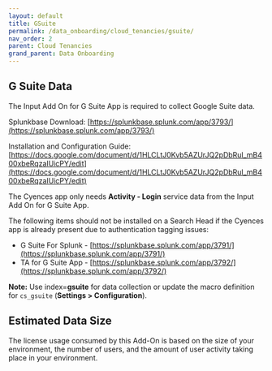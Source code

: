 ```yaml
---
layout: default
title: GSuite
permalink: /data_onboarding/cloud_tenancies/gsuite/
nav_order: 2
parent: Cloud Tenancies 
grand_parent: Data Onboarding
---
```


## **G Suite Data**

The Input Add On for G Suite App is required to collect Google Suite data. 

Splunkbase Download: 
[https://splunkbase.splunk.com/app/3793/](https://splunkbase.splunk.com/app/3793/) 

Installation and Configuration Guide:
[https://docs.google.com/document/d/1HLCLtJ0Kvb5AZUrJQ2pDbRul_mB400xbeRqzaIUicPY/edit](https://docs.google.com/document/d/1HLCLtJ0Kvb5AZUrJQ2pDbRul_mB400xbeRqzaIUicPY/edit) 

The Cyences app only needs **Activity - Login** service data from the Input Add On for G Suite App. 

The following items should not be installed on a Search Head if the Cyences app is already present due to authentication tagging issues:
* G Suite For Splunk - 
[https://splunkbase.splunk.com/app/3791/](https://splunkbase.splunk.com/app/3791/) 
* TA for G Suite App - 
[https://splunkbase.splunk.com/app/3792/](https://splunkbase.splunk.com/app/3792/) 

**Note:** Use index=**gsuite** for data collection or update the macro definition for `cs_gsuite` (**Settings > Configuration**).

## Estimated Data Size

The license usage consumed by this Add-On is based on the size of your environment, the number of users, and the amount of user activity taking place in your environment.